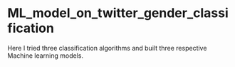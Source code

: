 # ML_model_on_twitter_gender_classification
Here I tried three classification algorithms and built three respective Machine learning models. 
